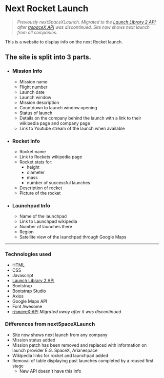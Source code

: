 # Next Rocket Launch
> *Previously nextSpaceXLaunch. Migrated to the [Launch Library 2 API](https://thespacedevs.com/llapi) after [r/spaceX API](https://github.com/r-spacex/SpaceX-API) was discontinued.
Site now shows next launch from all companies.*

This is a website to display info on the next Rocket launch.
## The site is split into 3 parts.
  * ### Mission Info
    * Mission name
    * Flight number
    * Launch date
    * Launch window
    * Mission description
    * Countdown to launch window opening
    * Status of launch
    * Details on the company behind the launch with a link to their wikipedia page and company page
    * Link to Youtube stream of the launch when available
    
  * ### Rocket Info
    * Rocket name
    * Link to Rockets wikipedia page
    * Rocket stats for: 
      * height
      * diameter
      * mass
      * number of successful launches
    * Description of rocket
    * Picture of the rocket
    
  * ### Launchpad Info
    * Name of the launchpad
    * Link to Launchpad wikipedia
    * Number of launches there
    * Region 
    * Satellite view of the launchpad through Google Maps

___

### Technologies used
* HTML
* CSS
* Javascript
* [Launch Library 2 API](https://thespacedevs.com/llapi)
* Bootstrap
* Bootstrap Studio
* Axios
* Google Maps API
* Font Awesome
* ~~[r/spaceX API](https://github.com/r-spacex/SpaceX-API)~~ *Migrated away after it was discontinued*

### Differences from nextSpaceXLaunch
* Site now shows next launch from any company
* Mission status added
* Mission patch has been removed and replaced with information on launch provider E.G. SpaceX, Arianespace
* Wikipedia links for rocket and launchpad added
* Removal of table displaying past launches completed by a reused first stage
  * New API doesn't have this info